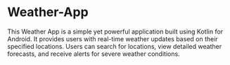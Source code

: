 # Weather-App
This Weather App is a simple yet powerful application built using Kotlin for Android. It provides users with real-time weather updates based on their specified locations. Users can search for locations, view detailed weather forecasts, and receive alerts for severe weather conditions.
